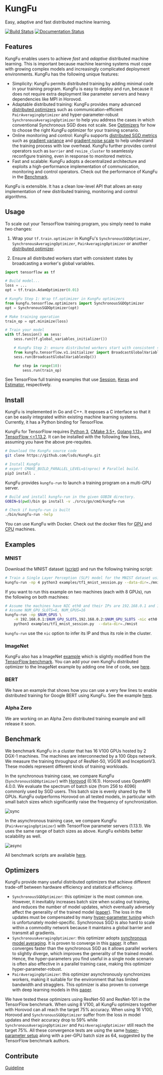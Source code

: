 # KungFu

Easy, adaptive and fast distributed machine learning.

[![Build Status](https://travis-ci.com/lsds/KungFu.svg?branch=master)](https://travis-ci.com/lsds/KungFu)
[![Documentation Status](https://readthedocs.org/projects/kungfu/badge/?version=latest)](https://kungfu.readthedocs.io/en/latest/?badge=latest)

## Features

KungFu enables users to achieve *fast* and *adaptive* distributed machine learning. This is important because machine learning systems must cope with growing complex models and increasingly complicated deployment environments. KungFu has the following unique features:

* Simplicity: KungFu permits distributed training by adding minimal code in your training program. KungFu is easy to deploy and run, because it does not require extra deployment like parameter servers and heavy dependencies like MPI in Horovod.
* Adaptable distributed training: KungFu provides many advanced [distributed optimizers](srcs/python/kungfu/tensorflow/v1/optimizers/__init__.py) such as
communication-efficient ``PairAveragingOptimizer`` and hyper-parameter-robust ``SynchronousAveragingOptimizer`` to help you address the cases in which conventional Synchronous SGD does not scale. See [Optimizers](https://github.com/lsds/KungFu#optimizers) for how to choose the right KungFu optimizer for your training scenario.
* Online monitoring and control: KungFu supports [distributed SGD metrics](srcs/python/kungfu/tensorflow/v1/optimizers/sync_sgd.py) such as [gradient variance](https://en.wikipedia.org/wiki/Variance) and [gradient noise scale](https://openai.com/blog/science-of-ai/) to help understand the training process with low overhead.
KungFu further provides control operators such as ``barrier`` and ``resize_cluster`` to seamlessly reconfigure training, even in response to monitored metrics.
* Fast and scalable: KungFu adopts a decentralized architecture and exploits a high-performance implementation of communication, monitoring and control operators. Check out the performance of KungFu in the [Benchmark](https://github.com/lsds/KungFu#benchmark).

KungFu is extensible. It has a clean low-level API that allows an easy implementation of new distributed training, monitoring and control algorithms.

## Usage

To scale out your TensorFlow training program, you simply need to make two changes:

1. Wrap your ``tf.train.optimizer`` in KungFu's ``SynchronousSGDOptimizer``, ``SynchronousAveragingOptimizer``, ``PairAveragingOptimizer`` or another [distributed optimizer](srcs/python/kungfu/tensorflow/v1/optimizers/__init__.py).

2. Ensure all distributed workers start with consistent states by broadcasting a worker's global variables.

```python
import tensorflow as tf

# Build model...
loss = ...
opt = tf.train.AdamOptimizer(0.01)

# KungFu Step 1: Wrap tf.optimizer in KungFu optimizers
from kungfu.tensorflow.optimizers import SynchronousSGDOptimizer
opt = SynchronousSGDOptimizer(opt)

# Make training operation
train_op = opt.minimize(loss)

# Train your model
with tf.Session() as sess:
    sess.run(tf.global_variables_initializer())

    # KungFu Step 2: ensure distributed workers start with consistent states
    from kungfu.tensorflow.v1.initializer import BroadcastGlobalVariablesOp
    sess.run(BroadcastGlobalVariablesOp())

    for step in range(10):
        sess.run(train_op)
```

See TensorFlow full training examples that use [Session](examples/tf1_mnist_session.py), [Keras](examples/tf1_mnist_keras.py) and [Estimator](examples/tf1_mnist_estimator.py), respectively.

## Install

KungFu is implemented in Go and C++. It exposes a C interface so that it can be easily integrated within existing machine learning systems.
Currently, it has a Python binding for TensorFlow.

KungFu for TensorFlow requires [Python 3](https://www.python.org/downloads/), [CMake 3.5+](https://cmake.org/install/), [Golang 1.13+](https://golang.org/dl/) and [TensorFlow <=1.13.2](https://www.tensorflow.org/install/pip#older-versions-of-tensorflow).
It can be installed with the following few lines, assuming you have the above pre-requites.

```bash
# Download the KungFu source code
git clone https://github.com/lsds/KungFu.git

# Install KungFu
# export CMAKE_BUILD_PARALLEL_LEVEL=$(nproc) # Parallel build.
pip3 install .
```

KungFu provides ``kungfu-run`` to launch a training program on a multi-GPU server.

```bash
# Build and install kungfu-run in the given GOBIN directory.
GOBIN=$(pwd)/bin go install -v ./srcs/go/cmd/kungfu-run

# Check if kungfu-run is built
./bin/kungfu-run -help
```

You can use KungFu with Docker. Check out the docker files for [GPU](docker/Dockerfile.tf-gpu) and [CPU](docker/Dockerfile.tf-cpu) machines.

## Examples

### MNIST

Download the MNIST dataset ([script](scripts/download-mnist.sh)) and run the following training script:

```bash
# Train a Single Layer Perception (SLP) model for the MNIST dataset using 4 CPUs for 10 data epochs.
kungfu-run -np 4 python3 examples/tf1_mnist_session.py --data-dir=./mnist
```

If you want to run this example on two machines (each with 8 GPUs), run the following on both machines:

```bash
# Assume the machines have NIC eth0 and their IPs are 192.168.0.1 and 192.168.0.2.
# Assume NUM_GPU_SLOTS=8, NUM_GPUS=16
kungfu-run -np $NUM_GPUS \
    -H 192.168.0.1:$NUM_GPU_SLOTS,192.168.0.2:$NUM_GPU_SLOTS -nic eth0 \
    python3 examples/tf1_mnist_session.py  --data-dir=./mnist
```

``kungfu-run`` use the ``nic`` option to infer its IP and thus its role in the cluster.

### ImageNet

KungFu also has a ImageNet [example](https://github.com/luomai/benchmarks/tree/cnn_tf_v1.12_compatible_kungfu/scripts/tf_cnn_benchmarks#running-kungfu) which is slightly modified from the [TensorFlow benchmark](https://github.com/luomai/benchmarks/tree/cnn_tf_v1.12_compatible_kungfu).
You can add your own KungFu distributed optimizer to the ImageNet example by adding one line of code, see [here](https://github.com/luomai/benchmarks/blob/cnn_tf_v1.12_compatible_kungfu/scripts/tf_cnn_benchmarks/benchmark_cnn.py#L1198).

### BERT

We have an example that shows how you can use a very few lines to enable distributed training for Google BERT using KungFu. See the example [here](https://github.com/luomai/bert).

### Alpha Zero

We are working on an Alpha Zero distributed training example and will release it soon.

## Benchmark

We benchmark KungFu in a cluster that has 16 V100 GPUs hosted by 2 DGX-1 machines.
The machines are interconnected by a 100 Gbps network. We measure the training throughput of ResNet-50, VGG16 and InceptionV3. These models represent different kinds of training workloads.

In the synchronous training case, we compare KungFu (``SynchronousSGDOptimizer``) with [Horovod](https://github.com/horovod/horovod) (0.16.1). Horovod uses OpenMPI 4.0.0. We evaluate the spectrum of batch size (from 256 to 4096) commonly used by SGD users.
This batch size is evenly shared by the 16 GPUs.
KungFu outperforms Horovod on all tested models, in particular with small batch sizes which significantly raise the
frequency of synchronization.

![sync](benchmarks/system/result/sync-scalability.svg)

In the asynchronous training case, we compare KungFu (``PairAveragingOptimizer``) with TensorFlow parameter servers (1.13.1). We uses the same range of batch sizes as above. KungFu exhibits better scalability as well.

![async](benchmarks/system/result/async-scalability.svg)

All benchmark scripts are available [here](benchmarks/system/).

## Optimizers

KungFu provide many useful distributed optimizers that achieve different trade-off between hardware efficiency and statistical efficiency.

* ``SynchronousSGDOptimizer``: this optimizer is the most common one. However, it inevitably increases batch size
when scaling out training, and reduces the number of model updates,
which eventually adversely affect the generality of the trained model ([paper](https://arxiv.org/abs/1609.04836)).
The loss in the updates must be compensated by many [hyper-parameter tuning](https://research.fb.com/wp-content/uploads/2017/06/imagenet1kin1h5.pdf)
which is unfortunately model-specific.
Synchronous SGD is also hard to scale within a commodity network because it
maintains a global barrier and transmit all gradients.
* ``SynchronousAveragingOptimizer``: this optimizer adopts [synchronous model averaging](http://www.vldb.org/pvldb/vol12/p1399-koliousis.pdf).
It is proven to converge in this [paper](https://arxiv.org/abs/1412.6651).
It often converges faster than the synchronous SGD as it allows parallel workers
to slightly diverge, which improves the generality of the trained model. Hence, the
hyper-parameters you find useful in a single node scenario is often also
effective in a parallel training case, making this optimizer hyper-parameter-robust.
* ``PairAveragingOptimizer``: this optimizer asynchronously synchronizes workers, making
it suitable for the environment that has limited bandwidth
and stragglers. This optimizer is also proven to converge with deep learning models in this [paper](https://arxiv.org/abs/1710.06952).

We have tested these optimizers using ResNet-50 and ResNet-101 in the TensorFlow benchmark.
When using 8 V100, all KungFu optimizers together with Horovod
can all reach the target 75% accuracy.
When using 16 V100, Horovod and ``SynchronousSGDOptimizer`` suffer from the
loss in model updates and their accuracy drop to 59% while
``SynchronousAveragingOptimizer`` and ``PairAveragingOptimizer`` still
reach the target 75%.
All these convergence tests are using the same [hyper-parameter setup](https://github.com/tensorflow/benchmarks/tree/master/scripts/tf_cnn_benchmarks#getting-started)
along with a per-GPU batch size as 64, suggested by the TensorFlow benchmark authors.

## Contribute

[Guideline](CONTRIBUTING.md)
